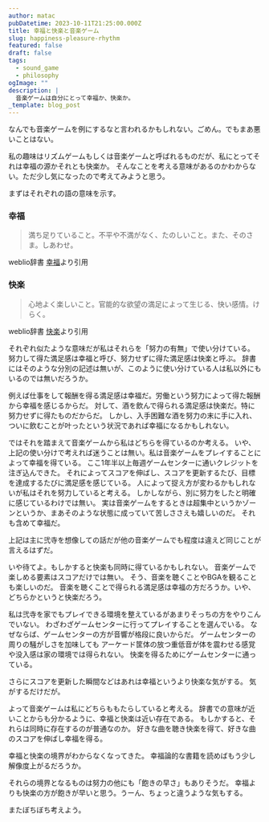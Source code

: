 ```yaml
---
author: matac
pubDatetime: 2023-10-11T21:25:00.000Z
title: 幸福と快楽と音楽ゲーム
slug: happiness-pleasure-rhythm
featured: false
draft: false
tags:
  - sound_game
  - philosophy
ogImage: ""
description: |
  音楽ゲームは自分にとって幸福か、快楽か。
_template: blog_post
---
```


なんでも音楽ゲームを例にするなと言われるかもしれない。ごめん。でもまあ悪いことはない。

私の趣味はリズムゲームもしくは音楽ゲームと呼ばれるものだが、私にとってそれは幸福の源かそれとも快楽か。
そんなことを考える意味があるのかわからない。ただ少し気になったので考えてみようと思う。

まずはそれぞれの語の意味を示す。

### 幸福

> 満ち足りていること。不平や不満がなく、たのしいこと。また、そのさま。しあわせ。

weblio辞書 [幸福](https://www.weblio.jp/content/%E5%B9%B8%E7%A6%8F)より引用

### 快楽

> 心地よく楽しいこと。官能的な欲望の満足によって生じる、快い感情。けらく。

weblio辞書 [快楽](https://www.weblio.jp/content/%E5%BF%AB%E6%A5%BD)より引用

それぞれ似たような意味だが私はそれらを「努力の有無」で使い分けている。
努力して得た満足感は幸福と呼び、努力せずに得た満足感は快楽と呼ぶ。
辞書にはそのような分別の記述は無いが、このように使い分けている人は私以外にもいるのでは無いだろうか。

例えば仕事をして報酬を得る満足感は幸福だ。労働という努力によって得た報酬から幸福を感じるからだ。
対して、酒を飲んで得られる満足感は快楽だ。特に努力せずに得たものだからだ。
しかし、入手困難な酒を努力の末に手に入れ、ついに飲むことが叶ったという状況であれば幸福になるかもしれない。

ではそれを踏まえて音楽ゲームから私はどちらを得ているのか考える。
いや、上記の使い分けで考えれば迷うことは無い。私は音楽ゲームをプレイすることによって幸福を得ている。
ここ1年半以上毎週ゲームセンターに通いクレジットを注ぎ込んできた。
それによってスコアを伸ばし、スコアを更新するたび、目標を達成するたびに満足感を感じている。
人によって捉え方が変わるかもしれないが私はそれを努力していると考える。
しかしながら、別に努力をしたと明確に感じているわけでは無い。
実は音楽ゲームをするときは超集中というかゾーンというか、まあそのような状態に成っていて苦しささえも嬉しいのだ。
それも含めて幸福だ。

上記は主に弐寺を想像しての話だが他の音楽ゲームでも程度は違えど同じことが言えるはずだ。

いや待てよ。もしかすると快楽も同時に得ているかもしれない。
音楽ゲームで楽しめる要素はスコアだけでは無い。
そう、音楽を聴くことやBGAを観ることも楽しいのだ。
音楽を聴くことで得られる満足感は幸福の方だろうか。いや、どちらかというと快楽だろう。

私は弐寺を家でもプレイできる環境を整えているがあまりそっちの方をやりこんでいない。
わざわざゲームセンターに行ってプレイすることを選んでいる。
なぜならば、ゲームセンターの方が音響が格段に良いからだ。
ゲームセンターの周りの騒がしさを加味しても
アーケード筐体の放つ重低音が体を震わせる感覚や没入感は家の環境では得られない。
快楽を得るためにゲームセンターに通っている。

さらにスコアを更新した瞬間などはあれは幸福というより快楽な気がする。
気がするだけだが。

よって音楽ゲームは私にどちらももたらしていると考える。
辞書での意味が近いことからも分かるように、幸福と快楽は近い存在である。
もしかすると、それらは同時に存在するのが普通なのか。
好きな曲を聴き快楽を得て、好きな曲のスコアを伸ばし幸福を得る。

幸福と快楽の境界がわからなくなってきた。
幸福論的な書籍を読めばもう少し解像度上がるだろうか。

それらの境界となるものは努力の他にも「飽きの早さ」もありそうだ。
幸福よりも快楽の方が飽きが早いと思う。うーん、ちょっと違うような気もする。

またぼちぼち考えよう。

